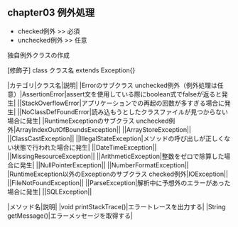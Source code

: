## chapter03 例外処理

- checked例外 >> 必須
- unchecked例外 >> 任意

独自例外クラスの作成

[修飾子] class クラス名 extends Exception{}

|カテゴリ|クラス名|説明|
|Errorのサブクラス  unchecked例外（例外処理は任意）|AssertionError|assert文を使用している際にboolean式でfalseが返ると発生|
||StackOverflowError|アプリケーションでの再起の回数が多すぎる場合に発生|
||NoClassDefFoundError|読み込もうとしたクラスファイルが見つからない場合に発生|
|RuntimeExceptionのサブクラス  unchecked例外|ArrayIndexOutOfBoundsException||
||ArrayStoreException||
||ClassCastException||
||IllegalStateException|メソッドの呼び出しが正しくない状態で行われた場合に発生|
||DateTimeException||
||MissingResourceException||
||ArithmeticException|整数をゼロで除算した場合に発生|
||NullPointerException||
||NumberFormatException||
|RuntimeException以外のExceptionのサブクラス  checked例外|IOException||
||FileNotFoundException||
||ParseException|解析中に予想外のエラーがあった場合に発生|
||SQLException||

|メソッド名|説明|
|void printStackTrace()|エラートレースを出力する|
|String getMessage()|エラーメッセージを取得する|



